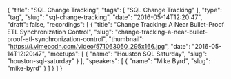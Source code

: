 {
  "title": "SQL Change Tracking",
  "tags": [
    "SQL Change Tracking"
  ],
  "type": "tag",
  "slug": "sql-change-tracking",
  "date": "2016-05-14T12:20:47",
  "draft": false,
  "recordings": [
    {
      "title": "Change Tracking: A Near Bullet-Proof ETL Synchronization Control",
      "slug": "change-tracking-a-near-bullet-proof-etl-synchronization-control",
      "thumbnail": "https://i.vimeocdn.com/video/571063050_295x166.jpg",
      "date": "2016-05-14T12:20:47",
      "meetups": [
        {
          "name": "Houston SQL Saturday",
          "slug": "houston-sql-saturday"
        }
      ],
      "speakers": [
        {
          "name": "Mike Byrd",
          "slug": "mike-byrd"
        }
      ]
    }
  ]
}